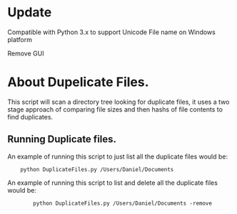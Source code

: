 # Update

Compatible with Python 3.x to support Unicode File name on Windows platform

Remove GUI

# About Dupelicate Files.
This script will scan a directory tree looking for duplicate files, it uses a two stage approach of comparing file sizes and then hashs of file contents to find duplicates.

## Running Duplicate files.
An example of running this script to just list all the duplicate files would be:
```
    python DuplicateFiles.py /Users/Daniel/Documents
```

An example of running this script to list and delete all the duplicate files would be:
```
        python DuplicateFiles.py /Users/Daniel/Documents -remove
```        
